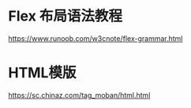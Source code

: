 # Flex 布局语法教程
https://www.runoob.com/w3cnote/flex-grammar.html

# HTML模版
https://sc.chinaz.com/tag_moban/html.html

